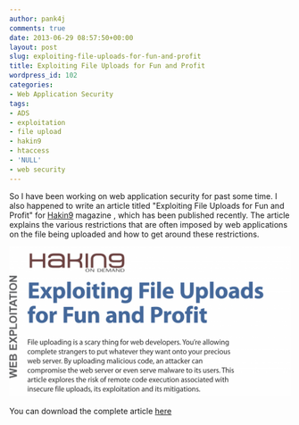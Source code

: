 ```yaml
---
author: pank4j
comments: true
date: 2013-06-29 08:57:50+00:00
layout: post
slug: exploiting-file-uploads-for-fun-and-profit
title: Exploiting File Uploads for Fun and Profit
wordpress_id: 102
categories:
- Web Application Security
tags:
- ADS
- exploitation
- file upload
- hakin9
- htaccess
- 'NULL'
- web security
---
```


So I have been working on web application security for past some time. I also happened to write an article titled "Exploiting File Uploads for Fun and Profit" for [Hakin9](http://hakin9.org/learn-how-to-perform-advanced-web-attacks-and-exploitation-with-more-than-70-pages-of-hakin9-tutorials/) magazine , which has been published recently. The article explains the various restrictions that are often imposed by web applications on the file being uploaded and how to get around these restrictions.

![Exploiting File Uploads For Fun And Profit](/assets/images/ExploitingFileUploadsForFunAndProfit-1024x548.png)

You can download the complete article [here](/assets/upload/ExploitingFileUploadsForFunAndProfit.pdf)

